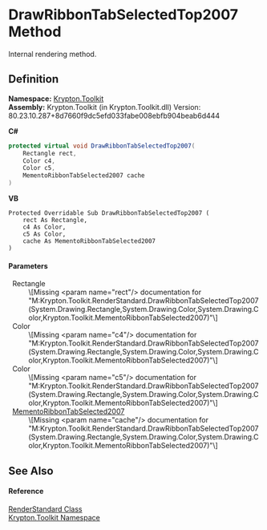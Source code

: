 # DrawRibbonTabSelectedTop2007 Method


Internal rendering method.



## Definition
**Namespace:** <a href="79d2eac2-21f4-54ff-7552-b20c33c30600.md">Krypton.Toolkit</a>  
**Assembly:** Krypton.Toolkit (in Krypton.Toolkit.dll) Version: 80.23.10.287+8d7660f9dc5efd033fabe008ebfb904beab6d444

**C#**
``` C#
protected virtual void DrawRibbonTabSelectedTop2007(
	Rectangle rect,
	Color c4,
	Color c5,
	MementoRibbonTabSelected2007 cache
)
```
**VB**
``` VB
Protected Overridable Sub DrawRibbonTabSelectedTop2007 ( 
	rect As Rectangle,
	c4 As Color,
	c5 As Color,
	cache As MementoRibbonTabSelected2007
)
```



#### Parameters
<dl><dt>  Rectangle</dt><dd>\[Missing &lt;param name="rect"/&gt; documentation for "M:Krypton.Toolkit.RenderStandard.DrawRibbonTabSelectedTop2007(System.Drawing.Rectangle,System.Drawing.Color,System.Drawing.Color,Krypton.Toolkit.MementoRibbonTabSelected2007)"\]</dd><dt>  Color</dt><dd>\[Missing &lt;param name="c4"/&gt; documentation for "M:Krypton.Toolkit.RenderStandard.DrawRibbonTabSelectedTop2007(System.Drawing.Rectangle,System.Drawing.Color,System.Drawing.Color,Krypton.Toolkit.MementoRibbonTabSelected2007)"\]</dd><dt>  Color</dt><dd>\[Missing &lt;param name="c5"/&gt; documentation for "M:Krypton.Toolkit.RenderStandard.DrawRibbonTabSelectedTop2007(System.Drawing.Rectangle,System.Drawing.Color,System.Drawing.Color,Krypton.Toolkit.MementoRibbonTabSelected2007)"\]</dd><dt>  <a href="f80c8fae-fe3a-7613-d8aa-4eabc8d5b6ce.md">MementoRibbonTabSelected2007</a></dt><dd>\[Missing &lt;param name="cache"/&gt; documentation for "M:Krypton.Toolkit.RenderStandard.DrawRibbonTabSelectedTop2007(System.Drawing.Rectangle,System.Drawing.Color,System.Drawing.Color,Krypton.Toolkit.MementoRibbonTabSelected2007)"\]</dd></dl>

## See Also


#### Reference
<a href="8a8b9945-a6ad-21c4-5182-014e3b962e19.md">RenderStandard Class</a>  
<a href="79d2eac2-21f4-54ff-7552-b20c33c30600.md">Krypton.Toolkit Namespace</a>  

